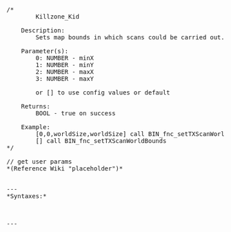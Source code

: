 <pre>/*
		Killzone_Kid

	Description:
		Sets map bounds in which scans could be carried out. Default [0,0,worldSize,worldSize]

	Parameter(s):
		0: NUMBER - minX
		1: NUMBER - minY
		2: NUMBER - maxX
		3: NUMBER - maxY
		
		or [] to use config values or default

	Returns:
		BOOL - true on success
		
	Example:
		[0,0,worldSize,worldSize] call BIN_fnc_setTXScanWorldBounds
		[] call BIN_fnc_setTXScanWorldBounds
*/

// get user params
*(Reference Wiki "placeholder")*


---
*Syntaxes:*

<!-- [] call `BIN_fnc_setTXScanWorldBounds` -->

---
